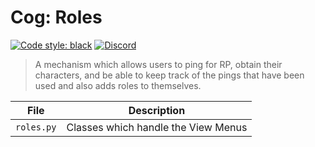 # Cog: Roles

[![Code style: black](https://img.shields.io/badge/code%20style-black-000000.svg?style=for-the-badge)](https://github.com/psf/black)
[![Discord](https://img.shields.io/discord/719343092963999804?color=%235865F2&label=Server&logo=discord&logoColor=white&style=for-the-badge)](https://discord.gg/CENcTvnarE)

> A mechanism which allows users to ping for RP, obtain their characters, and be able to keep track of the pings that have been used and also adds roles to themselves.

| File       | Description                         |
| ---------- | ----------------------------------- |
| `roles.py` | Classes which handle the View Menus |
